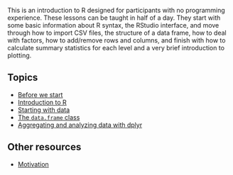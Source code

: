 This is an introduction to R designed for participants with no programming
experience. These lessons can be taught in half of a day. They start with some
basic information about R syntax, the RStudio interface, and move through how to
import CSV files, the structure of a data frame, how to deal with factors, how to
add/remove rows and columns, and finish with how to calculate summary statistics
for each level and a very brief introduction to plotting.

## Topics

* [Before we start](00-before-we-start.html)
* [Introduction to R](01-intro-to-R.html)
* [Starting with data](02-starting-with-data.html)
* [The `data.frame` class](03-data-frames.html)
* [Aggregating and analyzing data with dplyr](04-dplyr.html)

## Other resources

* [Motivation](motivation.html)
